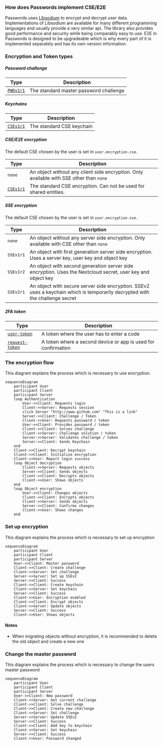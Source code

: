 ### How does Passwords implement CSE/E2E
Passwords uses [Libsodium](https://download.libsodium.org/doc) to encrypt and decrypt user data.
Implementations of Libsodium are available for many different programming languages and usually provide a very similar api.
The library also provides good performance and security while being comparably easy to use.
E2E in Passwords is designed to be upgradeable which is why every part of it is implemented separately and has its own version information.


### Encryption and Token types
##### Password challenge
| Type | Description |
| --- | --- |
| [`PWDv1r1`](./Encryption/PWDv1Challenge) | The standard master password challenge |

##### Keychains
| Type | Description |
| --- | --- |
| [`CSEv1r1`](./Encryption/CSEv1Keychain) | The standard CSE keychain |

##### CSE/E2E encryption
The default CSE chosen by the user is set in `user.encryption.cse`.

| Type | Description |
| --- | --- |
| `none` | An object without any client side encryption. Only available with SSE other than `none` |
| [`CSEv1r1`](./Encryption/CSEv1Encryption) | The standard CSE encryption. Can not be used for shared entities. |

##### SSE encryption
The default CSE chosen by the user is set in `user.encryption.sse`.

| Type | Description |
| --- | --- |
| `none` | An object without any server side encryption. Only available with CSE other than `none` |
| `SSEv1r1` | An object with first generation server side encryption. Uses a server key, user key and object key |
| `SSEv1r2` | An object with second generation server side encryption. Uses the Nextcloud secret, user key and object key |
| `SSEv2r1` | An object with secure server side encryption. SSEv2 uses a keychain which is temporarily decrypted with the challenge secret |

##### 2FA token
| Type | Description |
| --- | --- |
| [`user-token`](./Token#user-token) | A token where the user has to enter a code |
| [`request-token`](./Token#request-token) | A token where a second device or app is used for confirmation |



### The encryption flow
This diagram explains the process which is necessary to use encryption.

```mermaid
sequenceDiagram
    participant User
    participant Client
    participant Server
    loop Authentication
        User->>Client: Requests login
        Client->>Server: Requests session
        click Server "http://www.github.com" "This is a link"
        Server->>Client: Challenge / Token
        Client->>User: Requests password / token
        User->>Client: Provides password / token
        Client->>Client: Solves challenge
        Client->>Server: Challenge solution / token
        Server->>Server: Validates challenge / token
        Server->>Client: Sends Keychain
    end
    Client->>Client: Decrypt keychain
    Client->>Client: Initialize encryption
    Client->>User: Report login success
    loop Object decryption
        Client->>Server: Requests objects
        Server->>Client: Sends objects
        Client->>Client: Decrypts objects
        Client->>User: Shows objects
    end
    loop Object encryption
        User->>Client: Changes objects
        Client->>Client: Encrypts objects
        Client->>Server: Sends objects
        Server->>Client: Confirms changes
        Client->>User: Shows changes
    end
```


### Set up encryption
This diagram explains the process which is necessary to set up encryption

```mermaid
sequenceDiagram
    participant User
    participant Client
    participant Server
    User->>Client: Master password
    Client->>Client: Create challenge
    Client->>Server: Set challenge
    Server->>Server: Set up SSEv2
    Server->>Client: Success
    Client->>Client: Create keychain
    Client->>Server: Set keychain
    Server->>Client: Success
    Client->>User: Encryption enabled
    Client->>Client: Encrypt objects
    Client->>Server: Update objects
    Server->>Client: Success
    Client->>User: Shows objects
```

#### Notes
 - When migrating objects without encryption, it is recommended to delete the old object and create a new one


### Change the master password
This diagram explains the process which is necessary to change the users master password

```mermaid
sequenceDiagram
    participant User
    participant Client
    participant Server
    User->>Client: New password
    Client->>Server: Get current challenge
    Client->>Client: Solve challenge
    Client->>Client: Create new challenge
    Client->>Server: Set challenge
    Server->>Server: Update SSEv2
    Server->>Client: Success
    Client->>Client: Add key to keychain
    Client->>Server: Set keychain
    Server->>Client: Success
    Client->>User: Password changed
```